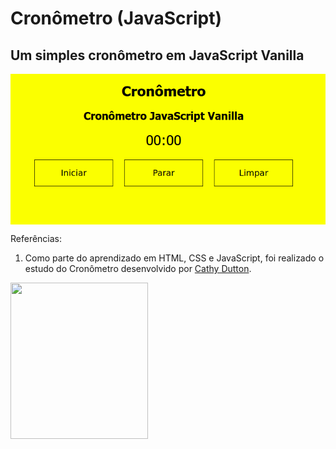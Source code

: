 # Cronômetro (JavaScript)

## Um simples cronômetro em JavaScript Vanilla

<a href="https://rrodrigues345.github.io/js-cronometro" target="_blank"><img src="cronometro.png" align="center"></a>

Referências:

1. Como parte do aprendizado em HTML, CSS e JavaScript, foi realizado o estudo do Cronômetro desenvolvido por [Cathy Dutton](https://codepen.io/cathydutton/pen/xxpOOw).




<a href="http://www.google.com" target="_blank">
  <img width="220" height="250" border="0" align="center"  src=""/>
</a>


